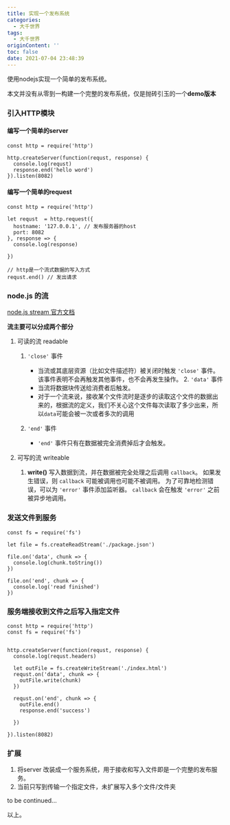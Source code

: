 ```yaml
---
title: 实现一个发布系统
categories:
  - 大千世界
tags:
  - 大千世界
originContent: ''
toc: false
date: 2021-07-04 23:48:39
---
```


使用nodejs实现一个简单的发布系统。

<!--more-->



本文并没有从零到一构建一个完整的发布系统，仅是抛砖引玉的一个**demo版本**



### 引入HTTP模块

#### 编写一个简单的server

```
const http = require('http')

http.createServer(function(requst, response) {
  console.log(requst)
  response.end('hello word')
}).listen(8082)
```

#### 编写一个简单的request

```
const http = require('http')

let requst  = http.request({
  hostname: '127.0.0.1', // 发布服务器的host
  port: 8082
}, response => {
  console.log(response)

})

// http是一个流式数据的写入方式
requst.end() // 发出请求
```

### node.js 的流

[node.js stream 官方文档](http://nodejs.cn/api/stream.html)

**流主要可以分成两个部分**

1. 可读的流 readable
   
   1. `'close'` 事件
      
      - 当流或其底层资源（比如文件描述符）被关闭时触发 `'close'` 事件。 该事件表明不会再触发其他事件，也不会再发生操作。   2. `'data'` 事件
      - 当流将数据块传送给消费者后触发。
      - 对于一个流来说，接收某个文件流时是逐步的读取这个文件的数据出来的，根据流的定义，我们不关心这个文件每次读取了多少出来，所以`data`可能会被一次或者多次的调用
   2. `'end'` 事件
      
      - `'end'` 事件只有在数据被完全消费掉后才会触发。
2. 可写的流  writeable
   
   1. **write()** 写入数据到流，并在数据被完全处理之后调用 `callback`。 如果发生错误，则 `callback` 可能被调用也可能不被调用。 为了可靠地检测错误，可以为 `'error'` 事件添加监听器。 `callback` 会在触发 `'error'` 之前被异步地调用。

### 发送文件到服务

```
const fs = require('fs')

let file = fs.createReadStream('./package.json')

file.on('data', chunk => {
  console.log(chunk.toString())
})

file.on('end', chunk => {
  console.log('read finished')
})
```

### 服务端接收到文件之后写入指定文件

```
const http = require('http')
const fs = require('fs')


http.createServer(function(requst, response) {
  console.log(requst.headers)

  let outFile = fs.createWriteStream('./index.html')
  requst.on('data', chunk => {
    outFile.write(chunk)
  })

  requst.on('end', chunk => {
    outFile.end()
    response.end('success')

  })

}).listen(8082)
```

### 扩展

1. 将server 改装成一个服务系统，用于接收和写入文件即是一个完整的发布服务。
2. 当前只写到传输一个指定文件，未扩展写入多个文件/文件夹

to be continued...

以上。






